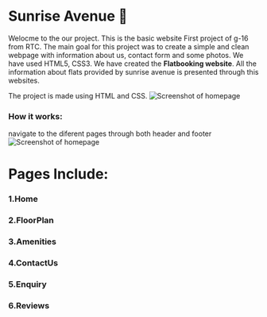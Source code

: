 # Sunrise Avenue 🌅
Welocme to the our project. This is the basic website First project of g-16 from RTC.
The main goal for this project was to create a simple and clean webpage with information about us, contact form and some photos. We have used HTML5, CSS3.
We have created the **Flatbooking website**. All the information about flats provided by sunrise avenue is presented through this websites.

The project is made using HTML and CSS.
![Screenshot of homepage](./images/homePage.png)

### How it works:
navigate to the diferent pages through both header and footer
![Screenshot of homepage](./images/footer.png)

# Pages Include:
### 1.Home
### 2.FloorPlan
### 3.Amenities
### 4.ContactUs
### 5.Enquiry
### 6.Reviews